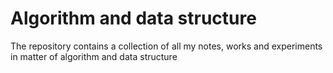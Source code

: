 # Algorithm and data structure
The repository contains a collection of all my notes, works and experiments in matter of algorithm and data structure
